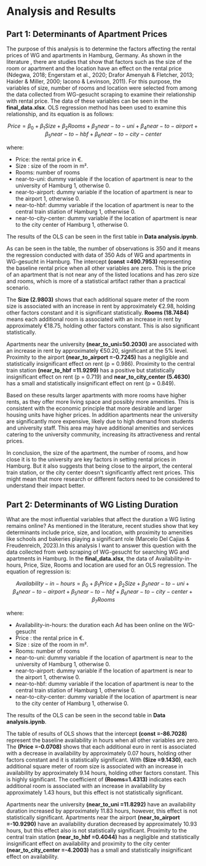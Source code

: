 # Analysis and Results
## Part 1: Determinants of Apartment Prices
The purpose of this analysis is to determine the factors affecting the rental prices of WG and apartments in Hamburg, Germany. As shown in the literature , there are studies that show that factors such as the size of the room or apartment and the location have an effect on the rental price (Ndegwa, 2018; Engerstam et al., 2020; Drafor Amenyah & Fletcher, 2013; Haider & Miller, 2000; Iacono & Levinson, 2011). For this purpose, the variables of size, number of rooms and location were selected from among the data collected from WG-gesucht scraping to examine their relationship with rental price. The data of these variables can be seen in the **final_data.xlsx**. OLS regression method has been used to examine this relationship, and its equation is as follows:

$$
Price = \beta_0 + \beta_1Size + \beta_2Rooms + \beta_3near-to-uni + \beta_4near-to-airport + \beta_5near-to-hbf + \beta_6near-to-city-center
$$

where:
- Price: the rental price in €.
- Size : size of the room in m².
- Rooms: number of rooms
- near-to-uni: dummy variable if the location of apartment is near to the university of Hamburg 1, otherwise 0.
- near-to-airport: dummy variable if the location of apartment is near to the airport 1, otherwise 0.
- near-to-hbf: dummy variable if the location of apartment is near to the central train stiation of Hamburg 1, otherwise 0.
- near-to-city-center: dummy variable if the location of apartment is near to the city center of Hamburg 1, otherwise 0.

The results of the OLS can be seen in the first table in **Data analysis.ipynb**.

As can be seen in the table, the number of observations is 350 and it means the regression conducted with data of 350 Ads of WG and apartments in WG-gesucht in Hamburg. The intercept **(const =490.7953)** representing the baseline rental price when all other variables are zero. This is the price of an apartment that is not near any of the listed locations and has zero size and rooms, which is more of a statistical artifact rather than a practical scenario.

The **Size (2.9803)** shows that each additional square meter of the room size is associated with an increase in rent by approximately €2.98, holding other factors constant and it is significant statistically. **Rooms (18.7484)** means each additional room is associated with an increase in rent by approximately €18.75, holding other factors constant. This is also significant statistically.

Apartments near the university **(near_to_uni=50.2030)** are associated with an increase in rent by approximately €50.20, significant at the 5% level. Proximity to the airport **(near_to_airport =-0.7245)**  has a negligible and statistically insignificant effect on rent (p = 0.986). Proximity to the central train station **(near_to_hbf =11.9299)** has a positive but statistically insignificant effect on rent (p = 0.719) and **near_to_city_center (5.4630)** has a small and statistically insignificant effect on rent (p = 0.849).

Based on these results larger apartments with more rooms have higher rents, as they offer more living space and possibly more amenities. This is consistent with the economic principle that more desirable and larger housing units have higher prices. In addition apartments near the university are significantly more expensive, likely due to high demand from students and university staff. This area may have additional amenities and services catering to the university community, increasing its attractiveness and rental prices.

In conclusion, the size of the apartment, the number of rooms, and how close it is to the university are key factors in setting rental prices in Hamburg. But it also suggests that being close to the airport, the centeral train station, or the city center doesn't significantly affect rent prices. This might mean that more research or different factors need to be considered to understand their impact better.


## Part 2: Determinants of WG Listing Duration

What are the most influential variables that affect the duration a WG listing remains online? As mentioned in the literature, recent studies show that key determinants include price, size, and location, with proximity to amenities like schools and bakeries playing a significant role (Marcelo Del Cajias & Freudenreich, 2023).In this analysis I want to answer this question with the data collected from web scraping of WG-gesucht for searching WG and apartments in Hamburg. In the **final_data.xlsx**, the data of Availability-in-hours, Price, Size, Rooms and location are used for an OLS regression. The equation of regression is: 

$$
Availability-in-hours = \beta_0 + \beta_1Price + \beta_2Size + \beta_3near-to-uni + \beta_4near-to-airport + \beta_5near-to-hbf + \beta_6near-to-city-center + \beta_7Rooms
$$

where:
- Availability-in-hours: the duration each Ad has been online on the WG-gesucht
- Price : the rental price in €.
- Size : size of the room in m².
- Rooms: number of rooms
- near-to-uni: dummy variable if the location of apartment is near to the university of Hamburg 1, otherwise 0.
- near-to-airport: dummy variable if the location of apartment is near to the airport 1, otherwise 0.
- near-to-hbf: dummy variable if the location of apartment is near to the central train stiation of Hamburg 1, otherwise 0.
- near-to-city-center: dummy variable if the location of apartment is near to the city center of Hamburg 1, otherwise 0.

The results of the OLS can be seen in the second table in **Data analysis.ipynb**.

The table of results of OLS shows that the intercept **(const =-86.7028)** represent the baseline availability in hours when all other variables are zero. The **(Price =-0.0708)** shows that each additional euro in rent is associated with a decrease in availability by approximately 0.07 hours, holding other factors constant and it is statistically significant. With **(Size =9.1430)**, each additional square meter of room size is associated with an increase in availability by approximately 9.14 hours, holding other factors constant. This is highly significant. The coefficient of **(Rooms=1.4313)** indicates each additional room is associated with an increase in availability by approximately 1.43 hours, but this effect is not statistically significant.

Apartments near the university **(near_to_uni =11.8292)** have an availability duration increased by approximately 11.83 hours, however, this effect is not statistically significant. Apartments near the airport **(near_to_airport =-10.9290)** have an availability duration decreased by approximately 10.93 hours, but this effect also is not statistically significant. Proximity to the central train station **(near_to_hbf =0.4044)** has a negligible and statistically insignificant effect on availability and 
proximity to the city center **(near_to_city_center =-4.2003)** has a small and statistically insignificant effect on availability.